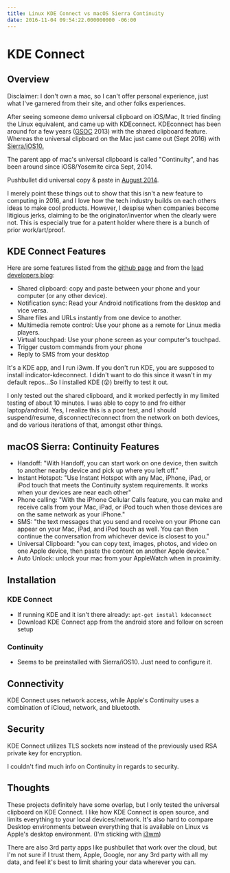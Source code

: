 ```yaml
---
title: Linux KDE Connect vs macOS Sierra Continuity
date: 2016-11-04 09:54:22.000000000 -06:00
---
```


# KDE Connect

## Overview
Disclaimer: I don't own a mac, so I can't offer personal experience, just what I've garnered from their site, and other folks experiences.

After seeing someone demo universal clipboard on iOS/Mac, It tried finding the Linux equivalent, and came up with KDEconnect. KDEconnect has been around for a few years ([GSOC](https://albertvaka.wordpress.com/2013/08/05/introducing-kde-connect/) 2013) with the shared clipboard feature.  Whereas the universal clipboard on the Mac just came out (Sept 2016) with [Sierra/iOS10.](https://support.apple.com/kb/PH25168?locale=en_US&viewlocale=en_US) 

The parent app of mac's universal clipboard is called "Continuity", and has been around since iOS8/Yosemite circa Sept, 2014.

Pushbullet did universal copy & paste in [August 2014](https://blog.pushbullet.com/2014/08/20/introducing-universal-copy-and-paste/).

I merely point these things out to show that this isn't a new feature to computing in 2016, and I love how the tech industry builds on each others ideas to make cool products. However, I despise when companies become litigious jerks, claiming to be the originator/inventor when the clearly were not. This is especially true for a patent holder where there is a bunch of prior work/art/proof.

## KDE Connect Features
Here are some features listed from the [github page](https://github.com/albertvaka/kdeconnect-kde) and from the [lead developers blog](https://albertvaka.wordpress.com):

* Shared clipboard: copy and paste between your phone and your computer (or any other device).
* Notification sync: Read your Android notifications from the desktop and vice versa.
* Share files and URLs instantly from one device to another.
* Multimedia remote control: Use your phone as a remote for Linux media players.
* Virtual touchpad: Use your phone screen as your computer's touchpad.
* Trigger custom commands from your phone
* Reply to SMS from your desktop

It's a KDE app, and I run i3wm. If you don't run KDE, you are supposed to install indicator-kdeconnect. I didn't want to do this since it wasn't in my default repos...So I installed KDE (😲) breifly to test it out.

I only tested out the shared clipboard, and it worked perfectly in my limited testing of about 10 minutes. I was able to copy to and fro either laptop/android. Yes, I realize this is a poor test, and I should suspend/resume, disconnect/reconnect from the network on both devices, and do various iterations of that, amongst other things. 

## macOS Sierra: Continuity Features
* Handoff: "With Handoff, you can start work on one device, then switch to another nearby device and pick up where you left off."
* Instant Hotspot: "Use Instant Hotspot with any Mac, iPhone, iPad, or iPod touch that meets the Continuity system requirements. It works when your devices are near each other"
* Phone calling: "With the iPhone Cellular Calls feature, you can make and receive calls from your Mac, iPad, or iPod touch when those devices are on the same network as your iPhone."
* SMS: "the text messages that you send and receive on your iPhone can appear on your Mac, iPad, and iPod touch as well. You can then continue the conversation from whichever device is closest to you."
* Universal Clipboard: "you can copy text, images, photos, and video on one Apple device, then paste the content on another Apple device."
* Auto Unlock: unlock your mac from your AppleWatch when in proximity.

## Installation

### KDE Connect

* If running KDE and it isn't there already:
	 `apt-get install kdeconnect`
* Download KDE Connect app from the android store and follow on screen setup 

### Continuity
* Seems to be preinstalled with Sierra/iOS10. Just need to configure it.

## Connectivity
KDE Connect uses network access, while Apple's Continuity uses a combination of iCloud, network, and  bluetooth.

## Security
KDE Connect utilizes  TLS sockets now instead of the previously used RSA private key for encryption.

I couldn't find much info on Continuity in regards to security.

## Thoughts
These projects definitely have some overlap, but I only tested the universal clipboard on KDE Connect.  I like how KDE Connect is open source, and limits everything to your local devices/network. It's also hard to compare Desktop environments between everything that is available on Linux vs Apple's desktop environment. (I'm sticking with [i3wm](http://i3wm.org/))

There are also 3rd party apps like pushbullet that work over the cloud, but I'm not sure if I trust them, Apple, Google, nor any 3rd party with all my data, and feel it's best to limit sharing your data wherever you can.
